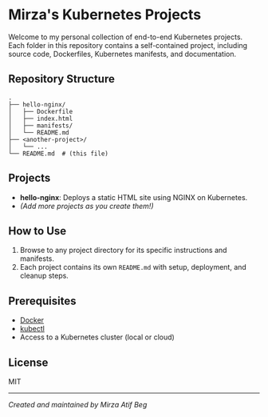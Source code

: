 # Mirza's Kubernetes Projects

Welcome to my personal collection of end-to-end Kubernetes projects. Each folder in this repository contains a self-contained project, including source code, Dockerfiles, Kubernetes manifests, and documentation.

## Repository Structure

```
.
├── hello-nginx/
│   ├── Dockerfile
│   ├── index.html
│   ├── manifests/
│   └── README.md
├── <another-project>/
│   └── ...
└── README.md  # (this file)
```

## Projects

- **hello-nginx**: Deploys a static HTML site using NGINX on Kubernetes.
- *(Add more projects as you create them!)*

## How to Use

1. Browse to any project directory for its
 specific instructions and manifests.
2. Each project contains its own `README.md` with setup, deployment, and cleanup steps.

## Prerequisites

- [Docker](https://www.docker.com/)
- [kubectl](https://kubernetes.io/docs/tasks/tools/)
- Access to a Kubernetes cluster (local or cloud)

## License

MIT

---
*Created and maintained by Mirza Atif Beg*
